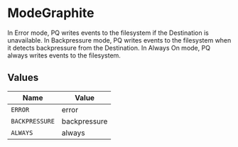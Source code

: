 # ModeGraphite

In Error mode, PQ writes events to the filesystem if the Destination is unavailable. In Backpressure mode, PQ writes events to the filesystem when it detects backpressure from the Destination. In Always On mode, PQ always writes events to the filesystem.


## Values

| Name           | Value          |
| -------------- | -------------- |
| `ERROR`        | error          |
| `BACKPRESSURE` | backpressure   |
| `ALWAYS`       | always         |